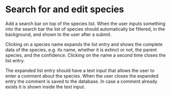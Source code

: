 Search for and edit species
===========================

Add a search bar on top of the species list. When the user inputs something into the search bar the list of species should automatically be filtered, in the background, and shown to the user after a submit.

Clicking on a species name expands the list entry and shows the complete data of the species, e.g. its name, whether it is extinct or not, the parent species, and the confidence. Clicking on the name a second time closes the list entry.

The expanded list entry should have a text input that allows the user to enter a comment about the species. When the user closes the expanded entry the comment is saved to the database. In case a comment already exists it is shown inside the text input.


